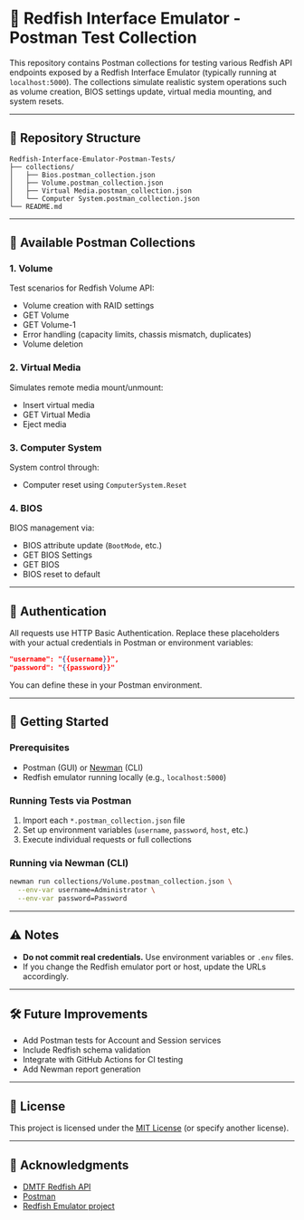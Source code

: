 # 🔌 Redfish Interface Emulator - Postman Test Collection

This repository contains Postman collections for testing various Redfish API endpoints exposed by a Redfish Interface Emulator (typically running at `localhost:5000`). The collections simulate realistic system operations such as volume creation, BIOS settings update, virtual media mounting, and system resets.

---

## 📁 Repository Structure

```
Redfish-Interface-Emulator-Postman-Tests/
├── collections/
│   ├── Bios.postman_collection.json
│   ├── Volume.postman_collection.json
│   ├── Virtual Media.postman_collection.json
│   └── Computer System.postman_collection.json
└── README.md
```

---

## 🧪 Available Postman Collections

### 1. **Volume**

Test scenarios for Redfish Volume API:

* Volume creation with RAID settings
* GET Volume
* GET Volume-1
* Error handling (capacity limits, chassis mismatch, duplicates)
* Volume deletion

### 2. **Virtual Media**

Simulates remote media mount/unmount:

* Insert virtual media
* GET Virtual Media
* Eject media

### 3. **Computer System**

System control through:

* Computer reset using `ComputerSystem.Reset`

### 4. **BIOS**

BIOS management via:

* BIOS attribute update (`BootMode`, etc.)
* GET BIOS Settings
* GET BIOS
* BIOS reset to default

---

## 🔐 Authentication

All requests use HTTP Basic Authentication. Replace these placeholders with your actual credentials in Postman or environment variables:

```json
"username": "{{username}}",
"password": "{{password}}"
```

You can define these in your Postman environment.

---

## 🚀 Getting Started

### Prerequisites

* Postman (GUI) or [Newman](https://www.npmjs.com/package/newman) (CLI)
* Redfish emulator running locally (e.g., `localhost:5000`)

### Running Tests via Postman

1. Import each `*.postman_collection.json` file
2. Set up environment variables (`username`, `password`, `host`, etc.)
3. Execute individual requests or full collections

### Running via Newman (CLI)

```bash
newman run collections/Volume.postman_collection.json \
  --env-var username=Administrator \
  --env-var password=Password
```

---

## ⚠️ Notes

* **Do not commit real credentials.** Use environment variables or `.env` files.
* If you change the Redfish emulator port or host, update the URLs accordingly.

---

## 🛠️ Future Improvements

* Add Postman tests for Account and Session services
* Include Redfish schema validation
* Integrate with GitHub Actions for CI testing
* Add Newman report generation

---

## 📜 License

This project is licensed under the [MIT License](LICENSE) (or specify another license).

---

## 🙌 Acknowledgments

* [DMTF Redfish API](https://www.dmtf.org/standards/redfish)
* [Postman](https://www.postman.com/)
* [Redfish Emulator project](https://github.com/PranavDarshan/Redfish-Interface-Emulator)
